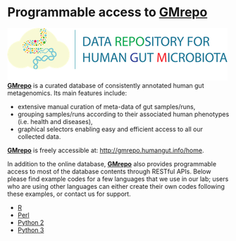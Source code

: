 # Programmable access to [GMrepo](http://gmrepo.humangut.info/home)
![](/images/gmrepo-logo-small.png)
[**GMrepo**](http://gmrepo.humangut.info/home) is a curated database of consistently annotated human gut metagenomics.
Its main features include:
* extensive manual curation of meta-data of gut samples/runs,
* grouping samples/runs according to their associated human phenotypes (i.e. health and diseases),
* graphical selectors enabling easy and efficient access to all our collected data.

[**GMrepo**](http://gmrepo.humangut.info/home) is freely accessible at: http://gmrepo.humangut.info/home.

In addition to the online database, [**GMrepo**](http://gmrepo.humangut.info/home) also provides programmable access to most of the database contents through RESTful APIs. Below please find example codes for a few languages that we use in our lab; users who are using other languages can either create their own codes following these examples, or contact us for support.

* [R](programmable-access/R.md)
* [Perl](programmable-access/perl.md)
* [Python 2](programmable-access/python2.md)
* [Python 3](programmable-access/python3.md)
